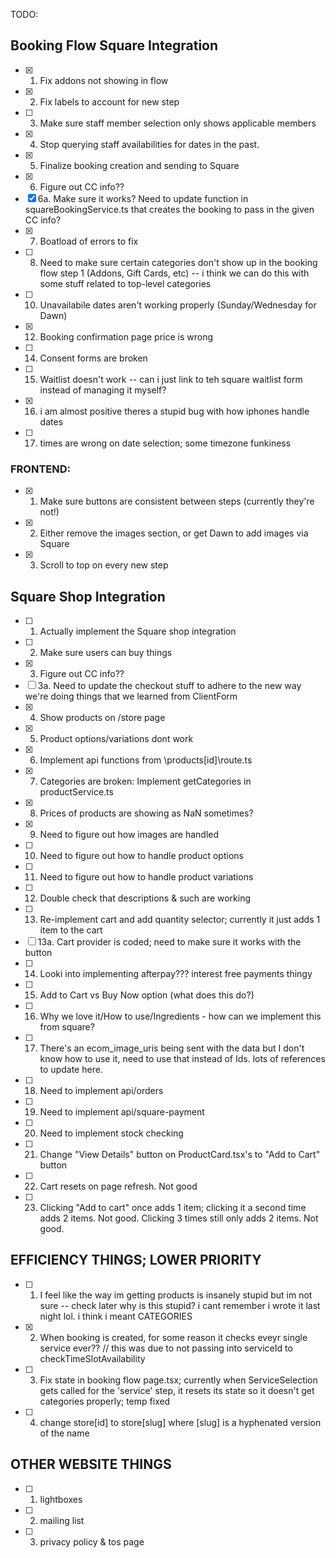 TODO:

## Booking Flow Square Integration 

- [x] 1. Fix addons not showing in flow 
- [x] 2. Fix labels to account for new step
- [ ] 3. Make sure staff member selection only shows applicable members
- [x] 4. Stop querying staff availabilities for dates in the past.
- [x] 5. Finalize booking creation and sending to Square
- [x] 6. Figure out CC info??
- [x] 6a. Make sure it works? Need to update function in squareBookingService.ts that creates the booking to pass in the given CC info?
- [x] 7. Boatload of errors to fix
- [ ] 8. Need to make sure certain categories don't show up in the booking flow step 1 (Addons, Gift Cards, etc) -- i think we can do this with some stuff related to top-level categories
- [ ] 10. Unavailabile dates aren't working properly (Sunday/Wednesday for Dawn)
- [x] 12. Booking confirmation page price is wrong
- [ ] 14. Consent forms are broken
- [ ] 15. Waitlist doesn't work -- can i just link to teh square waitlist form instead of managing it myself?
- [x] 16. i am almost positive theres a stupid bug with how iphones handle dates
- [ ] 17. times are wrong on date selection; some timezone funkiness


### FRONTEND: 

- [x] 1. Make sure buttons are consistent between steps (currently they're not!)
- [x] 2. Either remove the images section, or get Dawn to add images via Square
- [x] 3. Scroll to top on every new step

## Square Shop Integration

- [ ] 1. Actually implement the Square shop integration
- [ ] 2. Make sure users can buy things
- [x] 3. Figure out CC info??
- [ ] 3a. Need to update the checkout stuff to adhere to the new way we're doing things that we learned from ClientForm
- [x] 4. Show products on /store page
- [x] 5. Product options/variations dont work
- [x] 6. Implement api functions from \products\[id]\route.ts
- [x] 7. Categories are broken: Implement getCategories in productService.ts
- [x] 8. Prices of products are showing as NaN sometimes?
- [x] 9. Need to figure out how images are handled
- [ ] 10. Need to figure out how to handle product options
- [ ] 11. Need to figure out how to handle product variations
- [ ] 12. Double check that descriptions & such are working
- [ ] 13. Re-implement cart and add quantity selector; currently it just adds 1 item to the cart
- [ ] 13a. Cart provider is coded; need to make sure it works with the button
- [ ] 14. Looki into implementing afterpay??? interest free payments thingy
- [ ] 15. Add to Cart vs Buy Now option (what does this do?)
- [ ] 16. Why we love it/How to use/Ingredients - how can we implement this from square?
- [ ] 17. There's an ecom_image_uris being sent with the data but I don't know how to use it, need to use that instead of Ids. lots of references to update here.
- [ ] 18. Need to implement api/orders
- [ ] 19. Need to implement api/square-payment
- [ ] 20. Need to implement stock checking
- [ ] 21. Change "View Details" button on ProductCard.tsx's to "Add to Cart" button
- [ ] 22. Cart resets on page refresh. Not good
- [ ] 23. Clicking "Add to cart" once adds 1 item; clicking it a second time adds 2 items. Not good. Clicking 3 times still only adds 2 items. Not good.



## EFFICIENCY THINGS; LOWER PRIORITY
- [ ] 1. I feel like the way im getting products is insanely stupid but im not sure -- check later
   why is this stupid? i cant remember i wrote it last night lol. i think i meant CATEGORIES
- [x] 2. When booking is created, for some reason it checks eveyr single service ever?? // this was due to not passing into serviceId to checkTimeSlotAvailability
- [ ] 3. Fix state in booking flow page.tsx; currently when ServiceSelection gets called for the 'service' step, it resets its state so it doesn't get categories properly; temp fixed
- [ ] 4. change store\[id] to store\[slug] where [slug] is a hyphenated version of the name

## OTHER WEBSITE THINGS
- [ ] 1. lightboxes
- [ ] 2. mailing list
- [ ] 3. privacy policy & tos page
